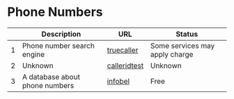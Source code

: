 # Phone Numbers
|     | Description   | URL | Status |
| --- | --- | --- | ---|
| 1 | Phone number search engine |  [truecaller](https://www.truecaller.com/) | Some services may apply charge | 
| 2 | Unknown |  [calleridtest](https://calleridtest.com/) | Unknown |
| 3 | A database about phone numbers |  [infobel](https://www.infobel.com/) | Free | 
